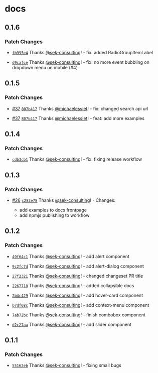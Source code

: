 # docs

## 0.1.6

### Patch Changes

- [`fb995e4`](https://github.com/sek-consulting/solid-ui/commit/fb995e4ce48774a5551ba17c06a253c5be769977) Thanks [@sek-consulting](https://github.com/sek-consulting)! - fix: added RadioGroupItemLabel

- [`d9cafce`](https://github.com/sek-consulting/solid-ui/commit/d9cafcef3966bafc5ff315636efe1fad2d8eb155) Thanks [@sek-consulting](https://github.com/sek-consulting)! - fix: no more event bubbling on dropdown menu on mobile (#4)

## 0.1.5

### Patch Changes

- [#37](https://github.com/sek-consulting/solid-ui/pull/37) [`807b417`](https://github.com/sek-consulting/solid-ui/commit/807b4171e2c0aaad3e08858082f2fa76eb47a875) Thanks [@michaelessiet](https://github.com/michaelessiet)! - fix: changed search api url

- [#37](https://github.com/sek-consulting/solid-ui/pull/37) [`807b417`](https://github.com/sek-consulting/solid-ui/commit/807b4171e2c0aaad3e08858082f2fa76eb47a875) Thanks [@michaelessiet](https://github.com/michaelessiet)! - feat: add more examples

## 0.1.4

### Patch Changes

- [`cdb3cb1`](https://github.com/sek-consulting/solid-ui/commit/cdb3cb12116790a170b64186432340d91821157e) Thanks [@sek-consulting](https://github.com/sek-consulting)! - fix: fixing release workflow

## 0.1.3

### Patch Changes

- [#26](https://github.com/sek-consulting/solid-ui/pull/26) [`c283e78`](https://github.com/sek-consulting/solid-ui/commit/c283e78feeba71a3cfcd3dac0464bd66ad8d6c29) Thanks [@sek-consulting](https://github.com/sek-consulting)! - Changes:

  - add examples to docs frontpage
  - add npmjs publishing to workflow

## 0.1.2

### Patch Changes

- [`49f64c1`](https://github.com/sek-consulting/solid-ui/commit/49f64c1a0fcc1f079d885582922abd7de84509d1) Thanks [@sek-consulting](https://github.com/sek-consulting)! - add alert component

- [`9c2fc7d`](https://github.com/sek-consulting/solid-ui/commit/9c2fc7d8599b326ba156e22d16ce139de4058de9) Thanks [@sek-consulting](https://github.com/sek-consulting)! - add alert-dialog component

- [`27f2321`](https://github.com/sek-consulting/solid-ui/commit/27f23214bf912ab4ea828a04298503643094f6c6) Thanks [@sek-consulting](https://github.com/sek-consulting)! - changed changeset PR title

- [`2267718`](https://github.com/sek-consulting/solid-ui/commit/2267718ad3a423b89ca972fda9452099b84da1a1) Thanks [@sek-consulting](https://github.com/sek-consulting)! - added collapsible docs

- [`2b4c429`](https://github.com/sek-consulting/solid-ui/commit/2b4c429eb8e093a6f07b66f6190b6c22b5b7d163) Thanks [@sek-consulting](https://github.com/sek-consulting)! - add hover-card component

- [`b7df68c`](https://github.com/sek-consulting/solid-ui/commit/b7df68cd68ec60653f7bfe7edc9f09555e43361e) Thanks [@sek-consulting](https://github.com/sek-consulting)! - add context-menu component

- [`7ab72bc`](https://github.com/sek-consulting/solid-ui/commit/7ab72bc34a5639c08661a7f191efd2201a768c18) Thanks [@sek-consulting](https://github.com/sek-consulting)! - finish combobox component

- [`d2c27aa`](https://github.com/sek-consulting/solid-ui/commit/d2c27aaa50aa57655875c45409fe3db03b3da218) Thanks [@sek-consulting](https://github.com/sek-consulting)! - add slider component

## 0.1.1

### Patch Changes

- [`55162eb`](https://github.com/sek-consulting/solid-ui/commit/55162eb29c0e48b65ae1687b69bb9474832ce8e1) Thanks [@sek-consulting](https://github.com/sek-consulting)! - fixing small bugs
